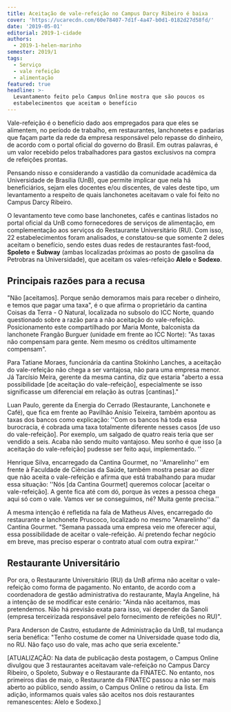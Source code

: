 ```yaml
---
title: Aceitação de vale-refeição no Campus Darcy Ribeiro é baixa
cover: 'https://ucarecdn.com/60e78407-7d1f-4a47-b0d1-0182d27d58fd/'
date: '2019-05-01'
editorial: 2019-1-cidade
authors:
  - 2019-1-helen-marinho
semester: 2019/1
tags:
  - Serviço
  - vale refeição
  - alimentação
featured: true
headline: >-
  Levantamento feito pelo Campus Online mostra que são poucos os
  estabelecimentos que aceitam o benefício
---
```

Vale-refeição é o benefício dado aos empregados para que eles se alimentem, no período de trabalho, em restaurantes, lanchonetes e padarias que façam parte da rede da empresa responsável pelo repasse do dinheiro, de acordo com o portal oficial do governo do Brasil. Em outras palavras, é um valor recebido pelos trabalhadores para gastos exclusivos na compra de refeições prontas.

Pensando nisso e considerando a vastidão da comunidade acadêmica da Universidade de Brasília (UnB), que permite implicar que nela há beneficiários, sejam eles docentes e/ou discentes, de vales deste tipo, um levantamento a respeito de quais lanchonetes aceitavam o vale foi feito no Campus Darcy Ribeiro.

O levantamento teve como base lanchonetes, cafés e cantinas listados no portal oficial da UnB como fornecedores de serviços de alimentação, em complementação aos serviços do Restaurante Universitário (RU). Com isso, 22 estabelecimentos foram analisados, e constatou-se que somente 2 deles aceitam o benefício, sendo estes duas redes de restaurantes fast-food, **Spoleto** e **Subway** (ambas localizadas próximas ao posto de gasolina da Petrobras na Universidade), que aceitam os vales-refeição **Alelo** e **Sodexo**.

## Principais razões para a recusa

 "Não \[aceitamos]. Porque senão demoramos mais para receber o dinheiro, e temos que pagar uma taxa", é o que afirma o proprietário da cantina Coisas da Terra - O Natural, localizada no subsolo do ICC Norte, quando questionado sobre a razão para a não aceitação do vale-refeição. Posicionamento este compartilhado por Maria Monte, balconista da lanchonete Frangão Burguer (unidade em frente ao ICC Norte): "As taxas não compensam para gente. Nem mesmo os créditos ultimamente compensam".

Para Tatiane Moraes, funcionária da cantina Stokinho Lanches, a aceitação do vale-refeição não chega a ser vantajosa, não para uma empresa menor. Já Tarcísio Meira, gerente da mesma cantina, diz que estaria "aberto a essa possibilidade \[de aceitação do vale-refeição], especialmente se isso significasse um diferencial em relação às outras \[cantinas]."

Luan Paulo, gerente da Energia do Cerrado (Restaurante, Lanchonete e Café), que fica em frente ao Pavilhão Anísio Teixeira, também apontou as taxas dos bancos como explicação: ''Com os bancos há toda essa burocracia, é cobrada uma taxa totalmente diferente nesses casos \[de uso do vale-refeição]. Por exemplo, um salgado de quatro reais  teria que ser vendido a seis. Acaba não sendo muito vantajoso. Meu sonho é que isso \[a aceitação do vale-refeição] pudesse ser feito aqui, implementado. '' 

Henrique Silva, encarregado da Cantina Gourmet, no ''Amarelinho'' em frente à Faculdade de Ciências da Saúde, também mostra pesar ao dizer que não aceita o vale-refeição e  afirma que está trabalhando para mudar essa situação: ''Nós \[da Cantina Gourmet] queremos colocar \[aceitar o vale-refeição]. A gente fica até com dó, porque às vezes a pessoa chega aqui só com o vale. Vamos ver se conseguimos, né? Muita gente precisa.'' 

A mesma intenção é refletida na fala de Matheus Alves, encarregado do restaurante e lanchonete Pruscoco, localizado no mesmo "Amarelinho'' da Cantina Gourmet. "Semana passada uma empresa veio me oferecer aqui, essa possibilidade de aceitar o vale-refeição. Aí pretendo fechar negócio em breve, mas preciso esperar o contrato atual com outra expirar.''

## Restaurante Universitário

Por ora, o Restaurante Universitário (RU) da UnB afirma não aceitar o vale-refeição como forma de pagamento. No entanto, de acordo com a coordenadora de gestão administrativa do restaurante, Mayla Angeline, há a intenção de se modificar este cenário: "Ainda não aceitamos, mas pretendemos. Não há previsão exata para isso, vai depender da Sanoli (empresa terceirizada responsável pelo fornecimento de refeições no RU)".

Para Anderson de Castro, estudante de Administração da UnB, tal mudança seria benéfica: "Tenho costume de comer na Universidade quase todo dia, no RU. Não faço uso do vale, mas acho que seria excelente.”

\[ATUALIZAÇÃO: Na data de publicação desta postagem, o Campus Online divulgou que 3 restaurantes aceitavam vale-refeição no Campus Darcy Ribeiro, o Spoleto, Subway e o Restaurante da FINATEC. No entanto, nos primeiros dias de maio, o Restaurante da FINATEC passou a não ser mais aberto ao público, sendo assim, o Campus Online o retirou da lista. Em adição, informamos quais vales são aceitos nos dois restaurantes remanescentes: Alelo e Sodexo.]
